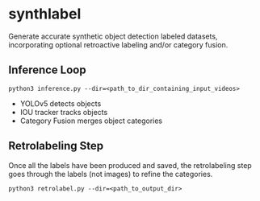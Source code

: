 # synthlabel
Generate accurate synthetic object detection labeled datasets, incorporating optional retroactive labeling and/or category fusion.

## Inference Loop

```
python3 inference.py --dir=<path_to_dir_containing_input_videos>
```

+ YOLOv5 detects objects
+ IOU tracker tracks objects
+ Category Fusion merges object categories

## Retrolabeling Step

Once all the labels have been produced and saved, the retrolabeling step goes through the labels (not images) to refine the categories.

```
python3 retrolabel.py --dir=<path_to_output_dir>
```


